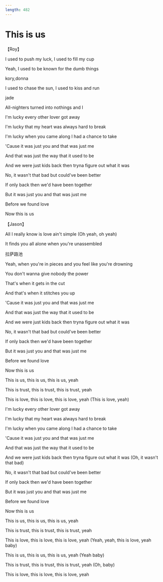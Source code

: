 ```yaml
---
length: 482
---
```


# This is us

【Roy】

I used to push my luck, I used to fill my cup

Yeah, I used to be known for the dumb things

kory,donna

I used to chase the sun, I used to kiss and run

jade

All-nighters turned into nothings and I

I'm lucky every other lover got away

I'm lucky that my heart was always hard to break

I'm lucky when you came along I had a chance to take

'Cause it was just you and that was just me

And that was just the way that it used to be

And we were just kids back then tryna figure out what it was

No, it wasn't that bad but could've been better

If only back then we'd have been together

But it was just you and that was just me

Before we found love

Now this is us

【Jason】

All I really know is love ain't simple (Oh yeah, oh yeah)

It finds you all alone when you're unassembled

拉萨路池

Yeah, when you're in pieces and you feel like you're drowning

You don't wanna give nobody the power

That's when it gets in the cut

And that's when it stitches you up

'Cause it was just you and that was just me

And that was just the way that it used to be

And we were just kids back then tryna figure out what it was

No, it wasn't that bad but could've been better

If only back then we'd have been together

But it was just you and that was just me

Before we found love

Now this is us

This is us, this is us, this is us, yeah

This is trust, this is trust, this is trust, yeah

This is love, this is love, this is love, yeah (This is love, yeah)

I'm lucky every other lover got away

I'm lucky that my heart was always hard to break

I'm lucky when you came along I had a chance to take

'Cause it was just you and that was just me

And that was just the way that it used to be

And we were just kids back then tryna figure out what it was (Oh, it wasn't that bad)

No, it wasn't that bad but could've been better

If only back then we'd have been together

But it was just you and that was just me

Before we found love

Now this is us

This is us, this is us, this is us, yeah

This is trust, this is trust, this is trust, yeah

This is love, this is love, this is love, yeah (Yeah, yeah, this is love, yeah baby)

This is us, this is us, this is us, yeah (Yeah baby)

This is trust, this is trust, this is trust, yeah (Oh, baby)

This is love, this is love, this is love, yeah

